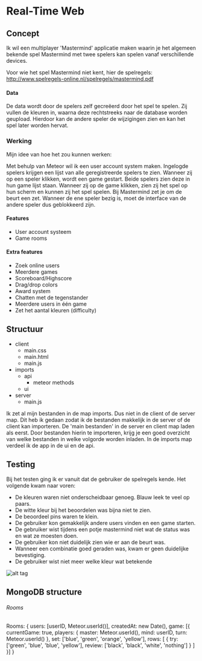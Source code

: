 # Real-Time Web

## Concept
Ik wil een multiplayer 'Mastermind' applicatie maken waarin je het algemeen bekende spel Mastermind met twee spelers kan spelen vanaf verschillende devices.

Voor wie het spel Mastermind niet kent, hier de spelregels: <br />
http://www.spelregels-online.nl/spelregels/mastermind.pdf

#### Data
De data wordt door de spelers zelf gecreëerd door het spel te spelen. Zij vullen de kleuren in, waarna deze rechtstreeks naar de database worden geupload. Hierdoor kan de andere speler de wijzigingen zien en kan het spel later worden hervat.

### Werking
Mijn idee van hoe het zou kunnen werken: <br />

Met behulp van Meteor wil ik een user account system maken. Ingelogde spelers krijgen een lijst van alle geregistreerde spelers te zien. Wanneer zij op een speler klikken, wordt een game gestart. Beide spelers zien deze in hun game lijst staan. Wanneer zij op de game klikken, zien zij het spel op hun scherm en kunnen zij het spel spelen. Bij Mastermind zet je om de beurt een zet. Wanneer de ene speler bezig is, moet de interface van de andere speler dus geblokkeerd zijn. 

#### Features
- User account systeem
- Game rooms

#### Extra features
- Zoek online users
- Meerdere games
- Scoreboard/Highscore
- Drag/drop colors
- Award system
- Chatten met de tegenstander
- Meerdere users in één game
- Zet het aantal kleuren (difficulty)


## Structuur
- client
	- main.css
	- main.html
	- main.js
- imports
	- api
		- meteor methods
	- ui
- server
	- main.js

Ik zet al mijn bestanden in de map imports. Dus niet in de client of de server map. Dit heb ik gedaan zodat ik de bestanden makkelijk in de server of de client kan importeren. De 'main bestanden' in de server en client map laden als eerst. Door bestanden hierin te importeren, krijg je een goed overzicht van welke bestanden in welke volgorde worden inladen. In de imports map verdeel ik de app in de ui en de api.

## Testing
Bij het testen ging ik er vanuit dat de gebruiker de spelregels kende. Het volgende kwam naar voren:

- De kleuren waren niet onderscheidbaar genoeg. Blauw leek te veel op paars.
- De witte kleur bij het beoordelen was bijna niet te zien.
- De beoordeel pins waren te klein.
- De gebruiker kon gemakkelijk andere users vinden en een game starten.
- De gebruiker wist tijdens een potje mastermind niet wat de status was en wat ze moesten doen.
- De gebruiker kon niet duidelijk zien wie er aan de beurt was.
- Wanneer een combinatie goed geraden was, kwam er geen duidelijke bevestiging.
- De gebruiker wist niet meer welke kleur wat betekende

![alt tag](https://github.com/RaymondKorrel/iot/blob/master/test/test.jpg)

## MongoDB structure

###### Rooms

Rooms: {
	users: [userID, Meteor.userId()],
	createdAt: new Date(),
	game: [{
		currentGame: true,
		players: {
		  master: Meteor.userId(),
		  mind: userID,
		  turn: Meteor.userId()
		},
		set: ['blue', 'green', 'orange', 'yellow'],
		rows: [
			{
				try: ['green', 'blue', 'blue', 'yellow'],
				review: ['black', 'black', 'white', 'nothing']
			}
		]
	}]
}

	